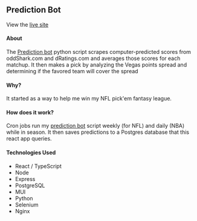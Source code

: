 ## Prediction Bot

View the [live site](https://predictionbot.lol)

#### About

The [Prediction bot](https://github.com/AlexanderOlivares/nfl-prediction-bot) python script scrapes computer-predicted scores from oddShark.com and dRatings.com and averages those scores for each matchup. It then makes a pick by analyzing the Vegas points spread and determining if the favored team will cover the spread

#### Why?

It started as a way to help me win my NFL pick'em fantasy league.

#### How does it work?

Cron jobs run my [prediction bot](https://github.com/AlexanderOlivares/nfl-prediction-bot) script weekly (for NFL) and daily (NBA) while in season. It then saves predictions to a Postgres database that this react app queries.

#### Technologies Used

- React / TypeScript
- Node
- Express
- PostgreSQL
- MUI
- Python
- Selenium
- Nginx
